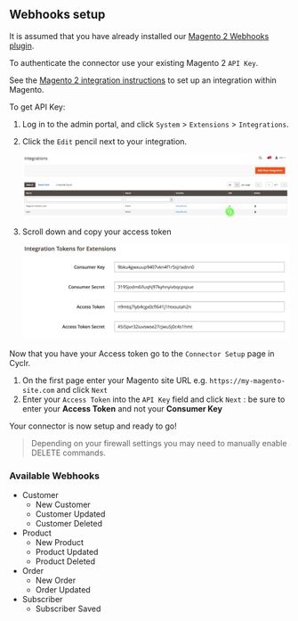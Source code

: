 
<section class="setup webhooks" markdown="1">

## Webhooks setup

<div class="section-content" markdown="1">

It is assumed that you have already installed our [Magento 2 Webhooks plugin](https://github.com/cyclr/cyclr-magento-2).

To authenticate the connector use your existing Magento 2 `API Key`.

See the [Magento 2 integration instructions]( https://docs.cyclr.com/magento-2-connector#magento-2-setup) to set up an integration within Magento.

To get API Key:

1. Log in to the admin portal, and click `System` > `Extensions` > `Integrations`.
2. Click the `Edit` pencil next to your integration.

    ![](./images/edit_integration.png)

3. Scroll down and copy your access token

    ![](./images/integration-tokens.png)

Now that you have your Access token go to the `Connector Setup` page in Cyclr.

1. On the first page enter your Magento site URL e.g. `https://my-magento-site.com` and click `Next`
2. Enter your `Access Token` into the `API Key` field and click `Next` : be sure to enter your **Access Token** and not your **Consumer Key**

Your connector is now setup and ready to go!

> Depending on your firewall settings you may need to manually enable DELETE commands.

### Available Webhooks

- Customer
    - New Customer
    - Customer Updated
    - Customer Deleted
- Product
    - New Product
    - Product Updated
    - Product Deleted
- Order
    - New Order
    - Order Updated
- Subscriber
    - Subscriber Saved



